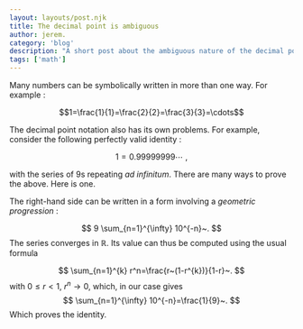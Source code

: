 ```yaml
---
layout: layouts/post.njk
title: The decimal point is ambiguous
author: jerem.
category: 'blog'
description: "A short post about the ambiguous nature of the decimal point. This illustrates how a number shouldn't be confused with its graphical representation."
tags: ['math']
---
```


Many numbers can be symbolically written in more than one way. For example :

$$1=\frac{1}{1}=\frac{2}{2}=\frac{3}{3}=\cdots$$

The decimal point notation also has its own problems. For example, consider the following perfectly valid identity :

$$1=0.99999999\cdots~,$$

with the series of $9$s repeating *ad infinitum*. There are many ways to prove the above. Here is one.

The right-hand side can be written in a form involving a *geometric progression* :

$$
9 \sum_{n=1}^{\infty} 10^{-n}~.
$$
The series converges in $\mathbb{R}$. Its value can thus be computed using the usual formula

$$
\sum_{n=1}^{k} r^n=\frac{r~(1-r^{k})}{1-r}~.
$$
with $0\leq r<1$,  $r^n\rightarrow 0$, which, in our case gives
$$
\sum_{n=1}^{\infty} 10^{-n}=\frac{1}{9}~.
$$
Which proves the identity.
